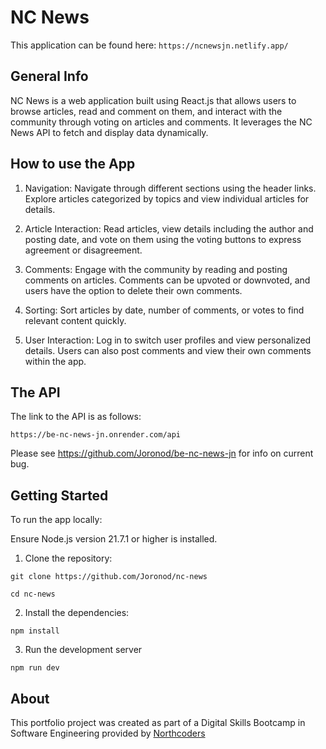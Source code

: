 # NC News

This application can be found here:
`
https://ncnewsjn.netlify.app/
`
## General Info

NC News is a web application built using React.js that allows users to browse articles, read and comment on them, and interact with the community through voting on articles and comments. It leverages the NC News API to fetch and display data dynamically.

## How to use the App

1. Navigation: Navigate through different sections using the header links. Explore articles categorized by topics and view individual articles for details.

2. Article Interaction: Read articles, view details including the author and posting date, and vote on them using the voting buttons to express agreement or disagreement.

3. Comments: Engage with the community by reading and posting comments on articles. Comments can be upvoted or downvoted, and users have the option to delete their own comments.

4. Sorting: Sort articles by date, number of comments, or votes to find relevant content quickly.

5. User Interaction: Log in to switch user profiles and view personalized details. Users can also post comments and view their own comments within the app.


## The API

The link to the API is as follows:

` https://be-nc-news-jn.onrender.com/api `

Please see https://github.com/Joronod/be-nc-news-jn for info on current bug.

## Getting Started
To run the app locally:

Ensure Node.js version 21.7.1 or higher is installed.

1. Clone the repository:

` git clone https://github.com/Joronod/nc-news `

` cd nc-news `

2. Install the dependencies:

` npm install `

3. Run the development server

`npm run dev ` 

## About

This portfolio project was created as part of a Digital Skills Bootcamp in Software Engineering provided by [Northcoders](https://northcoders.com/)
